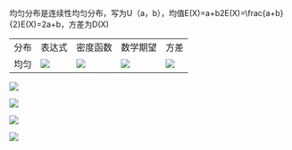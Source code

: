 均匀分布是连续性均匀分布，写为U（a，b），均值E(X)=a+b2E(X)=\frac{a+b}{2}E(X)=2a+b，方差为D(X)

|   |   |   |   |   |
|---|---|---|---|---|
|分布|表达式|密度函数|数学期望|方差|
|均匀|![](https://cdn.nlark.com/yuque/__latex/572074ab1370766f1d256b15effb3f8e.svg)|![](https://cdn.nlark.com/yuque/__latex/6bc30d62840e4655886339a0ce94acc5.svg)|![](https://cdn.nlark.com/yuque/__latex/1b9e5a782bdd7201c88d2aab3a4e8f15.svg)|![](https://cdn.nlark.com/yuque/__latex/432b79531e6d15dcc4a9beccdc858c72.svg)|

![](https://cdn.nlark.com/yuque/0/2024/png/975582/1723527838446-0852dc66-20d3-4885-bee5-3f9b2ced2b84.png)

![](https://cdn.nlark.com/yuque/0/2024/png/975582/1723527838409-2cd4c4d5-003c-4dcf-a838-21a9f7d02ebc.png)

![](https://cdn.nlark.com/yuque/0/2024/png/975582/1723527838500-ff3ff240-0f19-40ca-ab97-923b37274eee.png)

![](https://cdn.nlark.com/yuque/0/2024/png/975582/1723527838441-913595b3-aada-4d8e-9642-3ae74434709b.png)